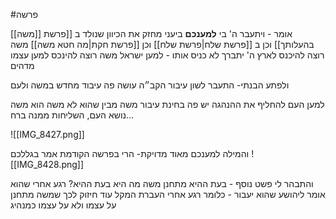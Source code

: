 #פרשה 

[[משה]] אומר - ויתעבר ה' בי **למענכם**
ביעני מחזק את הכיוון שנולד ב [[פרשת בהעלותך]]
וכן ב [[פרשת שלח|פרשת שלח]] וכן [[פרשת חקת|מה חטא משה]]
משה רוצה להיכנס לארץ
ה' יתברך לא כניס אותו - למען ישראל
משה רוצה להינכס למען עצמו
מדהים

ולפתע הבנתי- התעבר לשון עיבור
הקב״ה עושה פה עיבוד מחדש במשה ולעם

למען העם
להחליף את ההנהגה
יש פה בחינת עיבור
משה מבין שהוא לא משה הוא משה נושא העם, השליחות ממנה ברח…

![[IMG_8427.png]]

והמילה למענכם מאוד מדויקת-
הרי בפרשה הקודמת אמר בגללכם
![[IMG_8428.png]]


והתבהר לי פשט נוסף - בעת ההיא מתחנן משה
מה היא בעת ההיא? רגע אחרי שהוא אומר ליהושע שהוא יעבור - כלומר 
רגע אחרי העברת המקל
עוד חיזוק לכך שמשה מתחנן על עצמו ולא על עצמו כמנהיג
